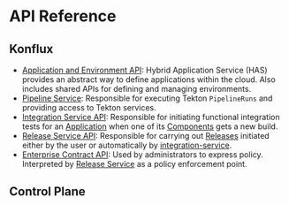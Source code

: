 # API Reference

## Konflux

- [Application and Environment API](application-environment-api.md): Hybrid Application Service (HAS) provides an abstract way to define applications within the cloud. Also includes shared APIs for defining and managing environments.
- [Pipeline Service](pipeline-service.md): Responsible for executing Tekton `PipelineRuns` and providing access to Tekton services.
- [Integration Service API](integration-service.md): Responsible for initiating functional integration tests for an [Application] when one of its [Components] gets a new build.
- [Release Service API](release-service.md): Responsible for carrying out [Releases] initiated either by the user or automatically by [integration-service](integration-service.md).
- [Enterprise Contract API](enterprise-contract.md): Used by administrators to express policy. Interpreted by [Release Service](release-service.md) as a policy enforcement point.

## Control Plane

[Application]: application-environment-api.md#application
[Components]: application-environment-api.md#component
[Releases]: release-service.md#release
